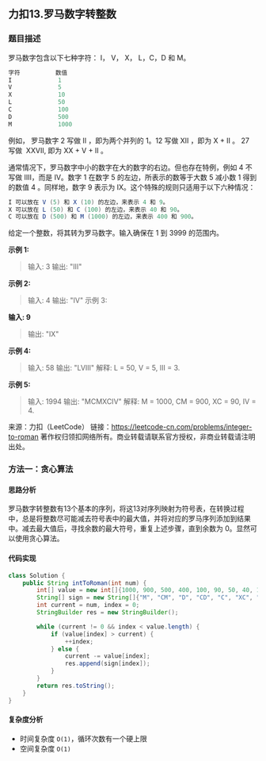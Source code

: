 ## 力扣13.罗马数字转整数

### 题目描述

罗马数字包含以下七种字符： I， V， X， L，C，D 和 M。
```java
字符          数值
I             1
V             5
X             10
L             50
C             100
D             500
M             1000
```

例如， 罗马数字 2 写做 II ，即为两个并列的 1。12 写做 XII ，即为 X + II 。 27 写做  XXVII, 即为 XX + V + II 。

通常情况下，罗马数字中小的数字在大的数字的右边。但也存在特例，例如 4 不写做 IIII，而是 IV。数字 1 在数字 5 的左边，所表示的数等于大数 5 减小数 1 得到的数值 4 。同样地，数字 9 表示为 IX。这个特殊的规则只适用于以下六种情况：

```java
I 可以放在 V (5) 和 X (10) 的左边，来表示 4 和 9。
X 可以放在 L (50) 和 C (100) 的左边，来表示 40 和 90。 
C 可以放在 D (500) 和 M (1000) 的左边，来表示 400 和 900。
```

给定一个整数，将其转为罗马数字。输入确保在 1 到 3999 的范围内。

**示例 1:**
>   输入: 3
>    输出: "III"
>

**示例 2:**

> 输入: 4
> 输出: "IV"
> 示例 3:

**输入: 9**
> 输出: "IX"

**示例 4:**

> 输入: 58
> 输出: "LVIII"
> 解释: L = 50, V = 5, III = 3.

**示例 5:**

> 输入: 1994
> 输出: "MCMXCIV"
> 解释: M = 1000, CM = 900, XC = 90, IV = 4.

来源：力扣（LeetCode）
链接：https://leetcode-cn.com/problems/integer-to-roman
著作权归领扣网络所有。商业转载请联系官方授权，非商业转载请注明出处。

### 方法一：贪心算法

#### 思路分析

罗马数字转整数有13个基本的序列，将这13对序列映射为符号表，在转换过程中，总是将整数尽可能减去符号表中的最大值，并将对应的罗马序列添加到结果中。减去最大值后，寻找余数的最大符号，重复上述步骤，直到余数为 0。显然可以使用贪心算法。

#### 代码实现

```java
class Solution {
    public String intToRoman(int num) {
        int[] value = new int[]{1000, 900, 500, 400, 100, 90, 50, 40, 10, 9, 5, 4, 1};
        String[] sign = new String[]{"M", "CM", "D", "CD", "C", "XC", "L", "XL", "X", "IX", "V", "IV", "I"};
        int current = num, index = 0;
        StringBuilder res = new StringBuilder();

        while (current != 0 && index < value.length) {
            if (value[index] > current) {
                ++index;
            } else {
                current -= value[index];
                res.append(sign[index]);
            }
        }
        return res.toString();
    }
}
```

#### 复杂度分析

* 时间复杂度 `O(1)`，循环次数有一个硬上限
* 空间复杂度 `O(1)`